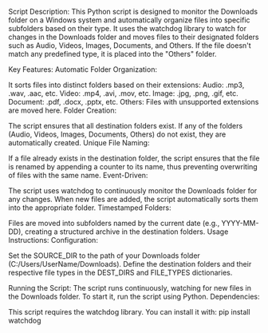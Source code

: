 Script Description:
This Python script is designed to monitor the Downloads folder on a Windows system and automatically organize files into specific subfolders based on their type. It uses the watchdog library to watch for changes in the Downloads folder and moves files to their designated folders such as Audio, Videos, Images, Documents, and Others. If the file doesn't match any predefined type, it is placed into the "Others" folder.

Key Features:
Automatic Folder Organization:

It sorts files into distinct folders based on their extensions:
Audio: .mp3, .wav, .aac, etc.
Video: .mp4, .avi, .mov, etc.
Image: .jpg, .png, .gif, etc.
Document: .pdf, .docx, .pptx, etc.
Others: Files with unsupported extensions are moved here.
Folder Creation:

The script ensures that all destination folders exist. If any of the folders (Audio, Videos, Images, Documents, Others) do not exist, they are automatically created.
Unique File Naming:

If a file already exists in the destination folder, the script ensures that the file is renamed by appending a counter to its name, thus preventing overwriting of files with the same name.
Event-Driven:

The script uses watchdog to continuously monitor the Downloads folder for any changes. When new files are added, the script automatically sorts them into the appropriate folder.
Timestamped Folders:

Files are moved into subfolders named by the current date (e.g., YYYY-MM-DD), creating a structured archive in the destination folders.
Usage Instructions:
Configuration:

Set the SOURCE_DIR to the path of your Downloads folder (C:/Users/UserName/Downloads).
Define the destination folders and their respective file types in the DEST_DIRS and FILE_TYPES dictionaries.

Running the Script:
The script runs continuously, watching for new files in the Downloads folder. To start it, run the script using Python.
Dependencies:

This script requires the watchdog library. You can install it with:
pip install watchdog

